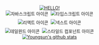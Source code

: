 <div style="display: flex; flex-direction: column; align-items: center; justify-content: center; text-align: center;">
  
  <a href="https://git.io/typing-svg">
    <img src="https://readme-typing-svg.demolab.com/?lines=Hello!👋" alt="HELLO!">
  </a>

  <div style="width: 300px; margin: auto; display: flex; flex-wrap: wrap; justify-content: center; gap: 8px;">
    <img src="https://img.shields.io/badge/JavaScript-F7DF1E?style=for-the-badge&logo=JavaScript&logoColor=white" alt="자바스크립트 아이콘">
    <img src="https://img.shields.io/badge/TypeScript-007ACC?style=for-the-badge&logo=typescript&logoColor=white" alt="타입스크립트 아이콘">
    <img src="https://img.shields.io/badge/React-20232A?style=for-the-badge&logo=react&logoColor=61DAFB" alt="리액트 아이콘">
    <img src="https://img.shields.io/badge/Next.js-000?logo=nextdotjs&logoColor=fff&style=for-the-badge" alt="넥스트 아이콘">
    <img src="https://img.shields.io/badge/Tailwind_CSS-38B2AC?style=for-the-badge&logo=tailwind-css&logoColor=white" alt="테일윈드 아이콘">
    <img src="https://img.shields.io/badge/styled--components-DB7093?style=for-the-badge&logo=styled-components&logoColor=white" alt="스타일드 컴포넌트 아이콘">
  </div>

  <a href="https://github.com/anuraghazra/github-readme-stats">
    <img src="https://github-readme-stats.vercel.app/api?username=choi-youngsun&theme=blue-green" alt="Youngsun's github stats">
  </a>
</div>
